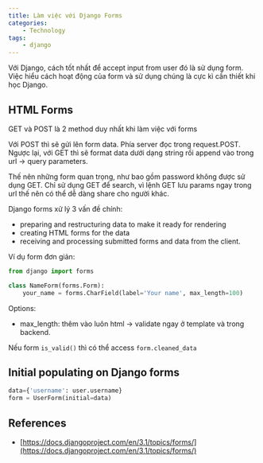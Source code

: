 ```yaml
---
title: Làm việc với Django Forms
categories:
    - Technology
tags: 
    - django
---
```


Với Django, cách tốt nhất để accept input from user đó là sử dụng form. Việc hiểu cách hoạt động của form và sử dụng chúng là cực kì cần thiết khi học Django.

## HTML Forms
GET và POST là 2 method duy nhất khi làm việc với forms

Với POST thì sẽ gửi lên form data. Phía server đọc trong request.POST.
Ngược lại, với GET thì sẽ format data dưới dạng string rồi append vào trong url -> query parameters.

Thế nên những form quan trọng, như bao gồm password không được sử dụng GET. Chỉ sử dụng GET để search, vì lệnh GET lưu params ngay trong url thế nên có thể dễ dàng share cho người khác.

Django forms xử lý 3 vấn đề chính:
- preparing and restructuring data to make it ready for rendering
- creating HTML forms for the data
- receiving and processing submitted forms and data from the client.


Ví dụ form đơn giản:
```python
from django import forms

class NameForm(forms.Form):
    your_name = forms.CharField(label='Your name', max_length=100)
```

Options:
- max_length: thêm vào luôn html -> validate ngay ở template và trong backend.

Nếu form `is_valid()` thì có thể access `form.cleaned_data`

## Initial populating on Django forms
```python
data={'username': user.username}
form = UserForm(initial=data)
```


## References
- [https://docs.djangoproject.com/en/3.1/topics/forms/](https://docs.djangoproject.com/en/3.1/topics/forms/)